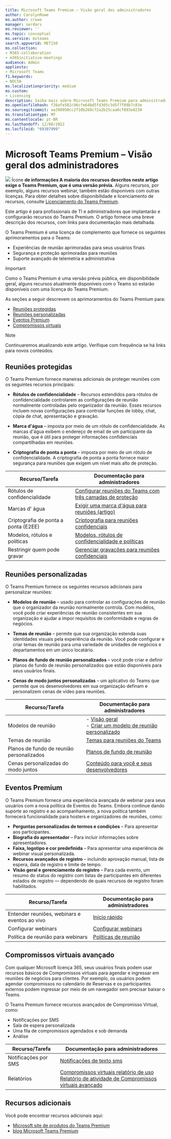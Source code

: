 ```yaml
---
title: Microsoft Teams Premium – Visão geral dos administradores
author: CarolynRowe
ms.author: crowe
manager: serdars
ms.reviewer: ''
ms.topic: conceptual
ms.service: msteams
search.appverid: MET150
ms.collection:
- M365-collaboration
- m365initiative-meetings
audience: Admin
appliesto:
- Microsoft Teams
f1.keywords:
- NOCSH
ms.localizationpriority: medium
ms.custom:
- Licensing
description: Saiba mais sobre Microsoft Teams Premium para administradores e profissionais de TI.
ms.openlocfilehash: f38afe581c96cfe64bd5fd305c3d5f7f09b7c83e
ms.sourcegitcommit: aa398950cc2f10b268c72a2b25caa0cf893e8230
ms.translationtype: MT
ms.contentlocale: pt-BR
ms.lasthandoff: 12/08/2022
ms.locfileid: "69307999"
---
```

# <a name="microsoft-teams-premium---overview-for-administrators"></a>Microsoft Teams Premium – Visão geral dos administradores

![](media/info.png) Ícone **de informações A maioria dos recursos descritos neste artigo exige o Teams Premium, que é uma versão prévia.** Alguns recursos, por exemplo, alguns recursos webinar, também estão disponíveis com outras licenças. Para obter detalhes sobre disponibilidade e licenciamento de recursos, consulte [Licenciamento do Teams Premium](teams-add-on-licensing/licensing-enhance-teams.md).

Este artigo é para profissionais de TI e administradores que implantarão e configurarão recursos do Teams Premium. O artigo fornece uma breve descrição dos recursos, com links para documentação mais detalhada.

O Teams Premium é uma licença de complemento que fornece os seguintes aprimoramentos para o Teams:  

-   Experiências de reunião aprimoradas para seus usuários finais
-   Segurança e proteção aprimoradas para reuniões 
-   Suporte avançado de telemetria e administrativa


> [!IMPORTANT]
> Como o Teams Premium é uma versão prévia pública, em disponibilidade geral, alguns recursos atualmente disponíveis com o Teams só estarão disponíveis com uma licença do Teams Premium. 

As seções a seguir descrevem os aprimoramentos do Teams Premium para:

- [Reuniões protegidas](#protected-meetings)
- [Reuniões personalizadas](#custom-meetings)
- [Eventos Premium](#premium-events)
- [Compromissos virtuais](#advanced-virtual-appointments)

> [!Note]
>Continuaremos atualizando este artigo. Verifique com frequência se há links para novos conteúdos.

## <a name="protected-meetings"></a>Reuniões protegidas

O Teams Premium fornece maneiras adicionais de proteger reuniões com os seguintes recursos principais: 

- **Rótulos de confidencialidade** – Recursos estendidos para rótulos de confidencialidade controlarem as configurações de reunião normalmente controladas pelo organizador da reunião. Esses recursos incluem novas configurações para controlar funções de lobby, chat, cópia de chat, apresentação e gravação.

- **Marca d'água** – imposta por meio de um rótulo de confidencialidade. As marcas d'água exibem o endereço de email de um participante da reunião, que é útil para proteger informações confidenciais compartilhadas em reuniões. 

- **Criptografia de ponta a ponta** – imposta por meio de um rótulo de confidencialidade. A criptografia de ponta a ponta fornece maior segurança para reuniões que exigem um nível mais alto de proteção.




| Recurso/Tarefa  | Documentação para administradores |
| -------------------- | ----------- | 
| Rótulos de confidencialidade | [Configurar reuniões do Teams com três camadas de proteção](configure-meetings-three-tiers-protection.md) | 
| Marcas d' água | [Exigir uma marca d'água para reuniões (artigo)](watermark-meeting-content-video.md) |
| Criptografia de ponta a ponta (E2EE) | [Criptografia para reuniões confidenciais](end-to-end-encrypted-meetings.md) | 
| Modelos, rótulos e políticas | [Modelos, rótulos de confidencialidade e políticas](meeting-templates-sensitivity-labels-policies.md)
| Restringir quem pode gravar | [Gerenciar gravações para reuniões confidenciais](manage-meeting-recording-options.md) | 


## <a name="custom-meetings"></a>Reuniões personalizadas

O Teams Premium fornece os seguintes recursos adicionais para personalizar reuniões:

- **Modelos de reunião** – usado para controlar as configurações de reunião que o organizador da reunião normalmente controla. Com modelos, você pode criar experiências de reunião consistentes em sua organização e ajudar a impor requisitos de conformidade e regras de negócios.

- **Temas de reunião** – permite que sua organização estenda suas identidades visuais pela experiência da reunião. Você pode configurar e criar temas de reunião para uma variedade de unidades de negócios e departamentos em um único locatário.

- **Planos de fundo de reunião personalizados** – você pode criar e definir planos de fundo de reunião personalizados que estão disponíveis para seus usuários finais. 

- **Cenas de modo juntos personalizadas** – um aplicativo do Teams que permite que os desenvolvedores em sua organização definam e personalizem cenas de vídeo para reuniões.  

| Recurso/Tarefa | Documentação para administradores |
| -------------------- | ----------- | 
| Modelos de reunião | - [Visão geral](custom-meeting-templates-overview.md)<br>- [Criar um modelo de reunião personalizado](create-custom-meeting-template.md)|
| Temas de reunião | [Temas para reuniões do Teams](meeting-themes.md) | 
| Planos de fundo de reunião personalizados | [Planos de fundo de reunião](custom-meeting-backgrounds.md)| 
| Cenas personalizadas do modo juntos | [Conteúdo para você e seus desenvolvedores](/microsoftteams/platform/apps-in-teams-meetings/teams-together-mode)| 





## <a name="premium-events"></a>Eventos Premium

O Teams Premium fornece uma experiência avançada de webinar para seus usuários com a nova política de Eventos do Teams. Embora continue dando suporte ao registro e ao acompanhamento, a nova política também fornecerá funcionalidade para hosters e organizadores de reuniões, como:

- **Perguntas personalizadas de termos e condições** – Para apresentar aos participantes.
- **Biografia do apresentador** – Para incluir informações sobre apresentadores.
- **Faixa, logotipo e cor predefinida** – Para apresentar uma experiência de webinar visual personalizada.
- **Recursos avançados de registro** – incluindo aprovação manual, lista de espera, data de registro e limite de tempo.
- **Visão geral e gerenciamento do registro** – Para cada evento, um resumo do status do registro com listas de participantes em diferentes estados de registro — dependendo de quais recursos de registro foram habilitados.


| Recurso/Tarefa | Documentação para administradores | 
| -------------------- | ----------- | 
| Entender reuniões, webinars e eventos ao vivo | [Início rápido](quick-start-meetings-live-events.md) | 
| Configurar webinars | [Configurar webinars](set-up-webinars.md) | 
| Política de reunião para webinars | [Políticas de reunião](meeting-policies-in-teams-general.md)




## <a name="advanced-virtual-appointments"></a>Compromissos virtuais avançado

Com qualquer Microsoft licença 365, seus usuários finais podem usar recursos básicos de Compromissos virtuais para agendar e ingressar em reuniões de negócios para clientes. Por exemplo, os usuários podem agendar compromissos no calendário de Reservas e os participantes externos podem ingressar por meio de um navegador sem precisar baixar o Teams. 

O Teams Premium fornece recursos avançados de Compromisso Virtual, como:

- Notificações por SMS
- Sala de espera personalizada
- Uma fila de compromissos agendados e sob demanda
- Análise

| Recurso/Tarefa  | Documentação para administradores | 
| -------------------- | ----------- | 
| Notificações por SMS  | [Notificações de texto sms](bookings-app-admin.md#sms-text-notifications) | 
| Relatórios | [Compromissos virtuais relatório de uso](/microsoft-365/frontline/virtual-appointments-usage-report?bc=%2fmicrosoftteams%2fbreadcrumb%2ftoc.json&toc=%2fmicrosoftteams%2ftoc.json)<br>[Relatório de atividade de Compromissos virtuais avançado](/microsoft-365/frontline/advanced-virtual-appointments-activity-report?bc=%2fmicrosoftteams%2fbreadcrumb%2ftoc.json&toc=%2fmicrosoftteams%2ftoc.json) | 



## <a name="additional-resources"></a>Recursos adicionais

Você pode encontrar recursos adicionais aqui:

- [Microsoft site de produtos do Teams Premium](https://www.microsoft.com/microsoft-teams/premium)
- [blog Microsoft Teams Premium](https://www.microsoft.com/microsoft-365/blog/2022/10/12/introducing-microsoft-teams-premium-the-better-way-to-meet/)



